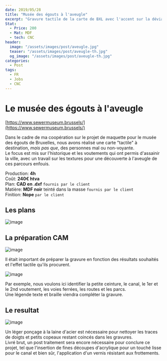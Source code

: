 ```yaml
---
date: 2019/05/28
title: "Musée des égouts à l'aveugle"
excerpt: "Gravure tactile de la carte de BXL avec l'accent sur la déviation et le voutenement de la Senne"
Stat:  
  - Price: 200
  - Mat: MDF
  - tech: CNC
header:
  image: "/assets/images/post/aveugle.jpg" 
  teaser: "/assets/images/post/aveugle-th.jpg"
  og_image: "/assets/images/post/aveugle-th.jpg"
categories:
  - Post
tags:
  - FR
  - Jobs
  - CNC
---
```


# Le musée des égouts à l'aveugle
[https://www.sewermuseum.brussels/](https://www.sewermuseum.brussels/)

Dans le cadre de ma coopération sur le projet de maquette pour le musée des égouts de Bruxelles, nous avons réalisé une carte "tactile" à destination, _mais pas que_, des personnes mal ou non-voyante.  
Le focus est mis sur l'historique et les voutements qui ont permis d'assainir la ville, avec un travail sur les textures pour une découverte à l'aveugle de ces parcours enfouis.  

Production: **4h**  
Coût: **240€ htva**  
Plan: **CAD en .dxf** `fournis par le client`  
Matière: **MDF noir** teinté dans la masse `fournis par le client`  
Finition: **Nope** `par le client`

## Les plans
![image](https://user-images.githubusercontent.com/12049360/58461043-178be180-812f-11e9-81ed-2c32c2aac5e8.png)

## La préparation CAM
![image](https://user-images.githubusercontent.com/12049360/61183986-7f977800-a648-11e9-9a04-8a575ccf1d71.png)

Il était important de préparer la gravure en fonction des résultats souhaités et l'effet tactile qu'ils procurent.  

![image](https://user-images.githubusercontent.com/12049360/80460625-62f8d200-8934-11ea-8f3b-c984a1cdbc8a.png)

Par exemple, nous voulons ici identifier la petite ceinture, le canal, le 1er et le 2nd voutement, les voies ferrées, les routes et les parcs.  
Une légende texte et braille viendra compléter la gravure. 

## Le resultat 

![image](https://user-images.githubusercontent.com/12049360/61189113-f9e7ec80-a688-11e9-8768-587fbeaf57a2.png)

Un léger ponçage à la laine d'acier est nécessaire pour nettoyer les traces de doigts et petits copeaux restant coincés dans les gravures.  
Livré brut, un post traitement sera encore nécessaire pour conclure ce projet, tel que l'insertion de fines découpes d'acrylique pour un touché lisse pour le canal et bien sûr, l'application d'un vernis résistant aux frottements. 
